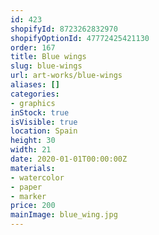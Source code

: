 ```yaml
---
id: 423
shopifyId: 8723262832970
shopifyOptionId: 47772425421130
order: 167
title: Blue wings
slug: blue-wings
url: art-works/blue-wings
aliases: []
categories:
- graphics
inStock: true
isVisible: true
location: Spain
height: 30
width: 21
date: 2020-01-01T00:00:00Z
materials:
- watercolor
- paper
- marker
price: 200
mainImage: blue_wing.jpg
---
```

